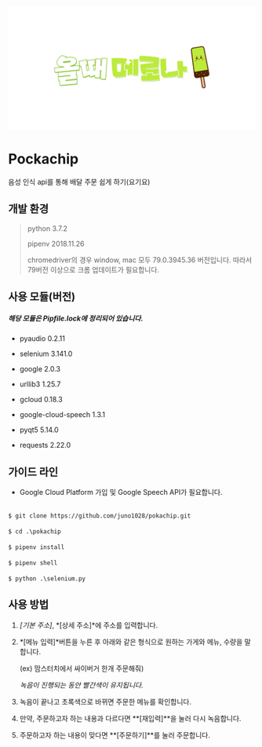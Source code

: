 <img src="/ha.png" title="로고" alt="올 때 메로나"></img>

Pockachip
=============

음성 인식 api를 통해 배달 주문 쉽게 하기(요기요)

## 개발 환경

> python 3.7.2
>
> pipenv 2018.11.26
>
> chromedriver의 경우 window, mac 모두 79.0.3945.36 버전입니다.
> 따라서 79버전 이상으로 크롬 업데이트가 필요합니다.

## 사용 모듈(버전)

##### 해당 모듈은 Pipfile.lock에 정리되어 있습니다. 

* pyaudio 0.2.11

* selenium 3.141.0

* google 2.0.3

* urllib3 1.25.7

* gcloud 0.18.3

* google-cloud-speech 1.3.1

* pyqt5 5.14.0

* requests 2.22.0

## 가이드 라인

 * Google Cloud Platform 가입 및 Google Speech API가 필요합니다.
 
 ```
 
$ git clone https://github.com/juno1028/pokachip.git

$ cd .\pokachip

$ pipenv install

$ pipenv shell

$ python .\selenium.py

 ```

 
## 사용 방법

1. *[기본 주소]*, *[상세 주소]*에 주소를 입력합니다.

2. *[메뉴 입력]*버튼을 누른 후 아래와 같은 형식으로 원하는 가게와 메뉴, 수량을 말합니다.

   (ex) 맘스터치에서 싸이버거 한개 주문해줘)

   *녹음이 진행되는 동안 빨간색이 유지됩니다.*

3. 녹음이 끝나고 초록색으로 바뀌면 주문한 메뉴를 확인합니다.

4. 만약, 주문하고자 하는 내용과 다르다면 **[재입력]**을 눌러 다시 녹음합니다.

5. 주문하고자 하는 내용이 맞다면 **[주문하기]**를 눌러 주문합니다. 

